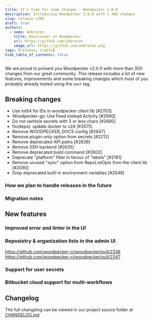```yaml
---
title: It's time for some changes - Woodpecker 2.0.0
description: Introducing Woodpecker 2.0.0 with > 300 changes
slug: release-v200
draft: true
authors:
  - name: Anbraten
    title: Maintainer of Woodpecker
    url: https://github.com/anbraten
    image_url: https://github.com/anbraten.png
tags: [release, stable]
hide_table_of_contents: false
---
```


We are proud to present you Woodpecker v2.0.0 with more than 300 changes from our great community. This release includes a lot of new features, improvements and some breaking changes which most of you probably already tested using the `next` tag.

<!--truncate-->

## Breaking changes

- Use int64 for IDs in woodpecker client lib [#2703]
- Woodpecker-go: Use Feed instead Activity [#2690]
- Do not sanitzie secrets with 3 or less chars [#2680]
- fix(deps): update docker to v24 [#2675]
- Remove WOODPECKER_DOCS config [#2647]
- Remove plugin-only option from secrets [#2213]
- Remove deprecated API paths [#2639]
- Remove SSH backend [#2635]
- Remove deprecated build command [#2602]
- Deprecate "platform" filter in favour of "labels" [#2181]
- Remove unused "sync" option from RepoListOpts from the client lib [#2090]
- Drop deprecated built-in environment variables [#2048]

### How we plan to handle releases in the future

### Migration notes

## New features

### Improved error and linter in the UI

### Reposiotry & organization lists in the admin UI

<https://github.com/woodpecker-ci/woodpecker/pull/2338>
<https://github.com/woodpecker-ci/woodpecker/pull/2347>

### Support for user secrets

### Bitbucket cloud support for multi-workflows

## Changelog

The full changelog can be viewed in our project source folder at [CHANGELOG.md](https://github.com/woodpecker-ci/woodpecker/blob/v1.0.0/CHANGELOG.md)
